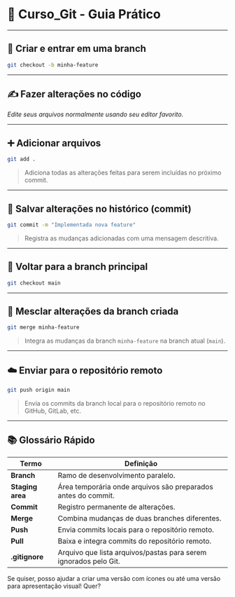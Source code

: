 # 🚀 Curso_Git - Guia Prático

---

## 🔧 Criar e entrar em uma branch

```bash
git checkout -b minha-feature
````

---

## ✍️ Fazer alterações no código

*Edite seus arquivos normalmente usando seu editor favorito.*

---

## ➕ Adicionar arquivos

```bash
git add .
```

> Adiciona todas as alterações feitas para serem incluídas no próximo commit.

---

## 💾 Salvar alterações no histórico (commit)

```bash
git commit -m "Implementada nova feature"
```

> Registra as mudanças adicionadas com uma mensagem descritiva.

---

## 🔄 Voltar para a branch principal

```bash
git checkout main
```

---

## 🔀 Mesclar alterações da branch criada

```bash
git merge minha-feature
```

> Integra as mudanças da branch `minha-feature` na branch atual (`main`).

---

## ☁️ Enviar para o repositório remoto

```bash
git push origin main
```

> Envia os commits da branch local para o repositório remoto no GitHub, GitLab, etc.

---

## 📚 Glossário Rápido

| Termo            | Definição                                                        |
| ---------------- | ---------------------------------------------------------------- |
| **Branch**       | Ramo de desenvolvimento paralelo.                                |
| **Staging area** | Área temporária onde arquivos são preparados antes do commit.    |
| **Commit**       | Registro permanente de alterações.                               |
| **Merge**        | Combina mudanças de duas branches diferentes.                    |
| **Push**         | Envia commits locais para o repositório remoto.                  |
| **Pull**         | Baixa e integra commits do repositório remoto.                   |
| **.gitignore**   | Arquivo que lista arquivos/pastas para serem ignorados pelo Git. |



Se quiser, posso ajudar a criar uma versão com ícones ou até uma versão para apresentação visual! Quer?
```
